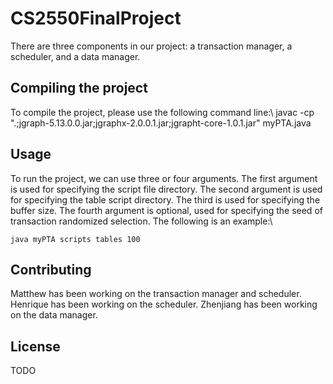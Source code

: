 # CS2550FinalProject

There are three components in our project: a transaction manager, a scheduler, and a data manager.

## Compiling the project

To compile the project, please use the following command line:\\
      javac -cp ".;jgraph-5.13.0.0.jar;jgraphx-2.0.0.1.jar;jgrapht-core-1.0.1.jar" myPTA.java

## Usage

To run the project, we can use three or four arguments. The first argument is used for specifying the script file directory. The second argument is used for specifying the table script directory. The third is used for specifying the buffer size. The fourth argument is optional, used for specifying the seed of transaction randomized selection. The following is an example:\\

```
java myPTA scripts tables 100
```
## Contributing

Matthew has been working on the transaction manager and scheduler. 
Henrique has been working on the scheduler. 
Zhenjiang has been working on the data manager.

## License

TODO
